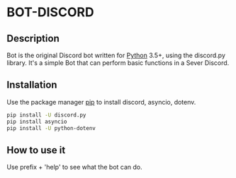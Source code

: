# BOT-DISCORD
## Description
Bot is the original Discord bot written for [Python](https://www.python.org/downloads/) 3.5+, using the discord.py library. It's a simple Bot that can perform basic functions in a Sever Discord.
## Installation
Use the package manager [pip](https://pip.pypa.io/en/stable/) to install discord, asyncio, dotenv.
```bash
pip install -U discord.py
pip install asyncio
pip install -U python-dotenv
```
## How to use it
Use prefix + 'help' to see what the bot can do.
